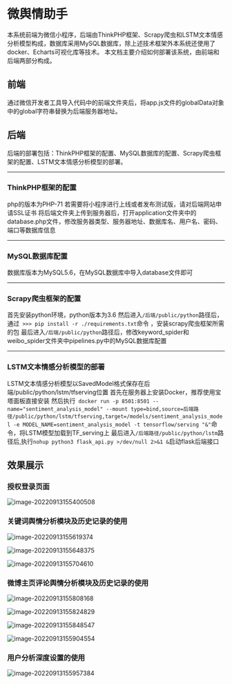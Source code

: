 # 微舆情助手
  本系统前端为微信小程序，后端由ThinkPHP框架、Scrapy爬虫和LSTM文本情感分析模型构成，数据库采用MySQL数据库，除上述技术框架外本系统还使用了docker、Echarts可视化库等技术。  本文档主要介绍如何部署该系统，由前端和后端两部分构成。
## 前端
通过微信开发者工具导入代码中的前端文件夹后，将app.js文件的globalData对象中的global字符串替换为后端服务器地址。
## 后端
后端的部署包括：ThinkPHP框架的配置、MySQL数据库的配置、Scrapy爬虫框架的配置、LSTM文本情感分析模型的部署。
* * *
### ThinkPHP框架的配置
php的版本为PHP-71
若需要将小程序进行上线或者发布测试版，请对后端网站申请SSL证书
将后端文件夹上传到服务器后，打开application文件夹中的database.php文件，修改服务器类型、服务器地址、数据库名、用户名、密码、端口等数据库信息
* * *
### MySQL数据库配置
数据库版本为MySQL5.6，在MySQL数据库中导入database文件即可
* * *
### Scrapy爬虫框架的配置
首先安装python环境，python版本为3.6
然后进入```/后端/public/python```路径后，通过``` >>> pip install -r ./requirements.txt```命令 ，安装scrapy爬虫框架所需的包
最后进入```/后端/public/python```路径后，修改keyword_spider和weibo_spider文件夹中pipelines.py中的MySQL数据库配置
* * *
### LSTM文本情感分析模型的部署
LSTM文本情感分析模型以SavedModel格式保存在后端/public/python/lstm/tfserving位置
首先在服务器上安装Docker，推荐使用宝塔面板直接安装
然后执行``` docker run -p 8501:8501 --name="sentiment_analysis_model" --mount type=bind,source=后端路径/public/python/lstm/tfserving,target=/models/sentiment_analysis_model -e MODEL_NAME=sentiment_analysis_model -t tensorflow/serving "&"```命令，将LSTM模型加载到TF_serving上
最后进入```/后端路径/public/python/lstm```路径后,执行```nohup python3 flask_api.py >/dev/null 2>&1 &```启动flask后端接口
## 效果展示
### 授权登录页面
![image-20220913155400508](http://nas.wulei.pro:5543/2022/09/image-20220913155400508.png)
### 关键词舆情分析模块及历史记录的使用

![image-20220913155619374](http://nas.wulei.pro:5543/2022/09/image-20220913155619374.png)

![image-20220913155648375](http://nas.wulei.pro:5543/2022/09/image-20220913155648375.png)

![image-20220913155704610](http://nas.wulei.pro:5543/2022/09/image-20220913155704610.png)
### 微博主页评论舆情分析模块及历史记录的使用

![image-20220913155808168](http://nas.wulei.pro:5543/2022/09/image-20220913155808168.png)

![image-20220913155824829](http://nas.wulei.pro:5543/2022/09/image-20220913155824829.png)

![image-20220913155848547](http://nas.wulei.pro:5543/2022/09/image-20220913155848547.png)

![image-20220913155904554](http://nas.wulei.pro:5543/2022/09/image-20220913155904554.png)
### 用户分析深度设置的使用

![image-20220913155957384](http://nas.wulei.pro:5543/2022/09/image-20220913155957384.png)
